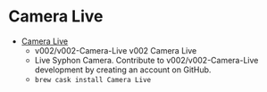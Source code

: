 # Camera Live
- [Camera Live](https://github.com/v002/v002-Camera-Live)
  -  v002/v002-Camera-Live v002 Camera Live
  - Live Syphon Camera. Contribute to v002/v002-Camera-Live development by creating an account on GitHub.
  - `brew cask install Camera Live`
